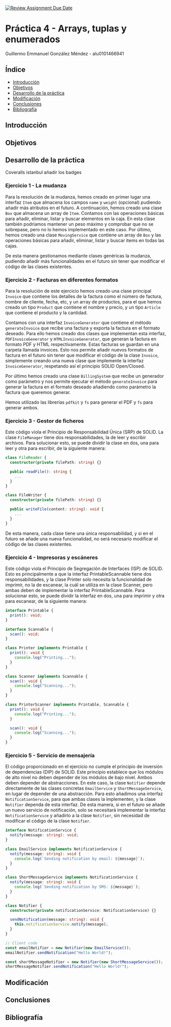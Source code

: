 [![Review Assignment Due Date](https://classroom.github.com/assets/deadline-readme-button-24ddc0f5d75046c5622901739e7c5dd533143b0c8e959d652212380cedb1ea36.svg)](https://classroom.github.com/a/G0JN8jPZ)

# Práctica 4 - Arrays, tuplas y enumerados

Guillermo Emmanuel González Méndez - alu0101466941

## Índice

- [Introducción](#introducción)
- [Objetivos](#objetivos)
- [Desarrollo de la práctica](#desarrollo-de-la-práctica)
- [Modificación](#modificación)
- [Conclusiones](#conclusiones)
- [Bibliografía](#bibliografía)

## Introducción

## Objetivos

## Desarrollo de la práctica

Coveralls istanbul
añadir los badges

### Ejercicio 1 - La mudanza

Para la resolución de la mudanza, hemos creado en primer lugar una interfaz `Item` que almacena los campos `name` y `weight` (opcional) pudiendo añadir más atributos en el futuro. A continuación, hemos creado una clase `Box` que almacena un array de `Item`. Contamos con las operaciones básicas para añadir, eliminar, listar y buscar elementos en la caja. En esta clase también podríamos mantener un peso máximo y comprobar que no se sobrepase, pero no lo hemos implementado en este caso. Por último, hemos creado una clase `MovingService` que contiene un array de `Box` y las operaciones básicas para añadir, eliminar, listar y buscar items en todas las cajas.

De esta manera gestionamos mediante clases genéricas la mudanza, pudiendo añadir más funcionalidades en el futuro sin tener que modificar el código de las clases existentes.

### Ejercicio 2 - Facturas en diferentes formatos

Para la resolución de este ejercicio hemos creado una clase principal `Invoice` que contiene los detalles de la factura como el número de factura, nombre de cliente, fecha, etc, y un array de productos, para el que hemos creado un tipo `Product` que contiene el nombre y precio, y un tipo `Article` que contiene el producto y la cantidad.

Contamos con una interfaz `InvoiceGenerator` que contiene el método `generateInvoice` que recibe una factura y exporta la factura en el formato deseado. Para ello hemos creado dos clases que implementan esta interfaz, `PDFInvoiceGenerator` y `HTMLInvoiceGenerator`, que generan la factura en formato PDF y HTML respectivamente. Estas facturas se guardan en una carpeta llamada invoices. Esto nos permite añadir nuevos formatos de factura en el futuro sin tener que modificar el código de la clase `Invoice`, simplemente creando una nueva clase que implemente la interfaz `InvoiceGenerator`, respetando así el principio SOLID Open/Closed.

Por último hemos creado una clase `BillingSystem` que recibe un generador como parámetro y nos permite ejecutar el método `generateInvoice` para generar la factura en el formato deseado añadiendo como parámetro la factura que queremos generar.

Hemos utilizado las librerías `pdfkit` y `fs` para generar el PDF y `fs` para generar ambos.

### Ejercicio 3 - Gestor de ficheros

Este código viola el Principio de Responsabilidad Única (SRP) de SOLID. La clase `FileManager` tiene dos responsabilidades, la de leer y escribir archivos. Para solucionar esto, se puede dividir la clase en dos, una para leer y otra para escribir, de la siguiente manera:

```typescript
class FileReader {
  constructor(private filePath: string) {}

  public readFile(): string {
    ...
  }
}

class FileWriter {
  constructor(private filePath: string) {}

  public writeFile(content: string): void {
    ...
  }
}
```

De esta manera, cada clase tiene una única responsabilidad, y si en el futuro se añade una nueva funcionalidad, no será necesario modificar el código de las clases existentes.

### Ejercicio 4 - Impresoras y escáneres

Este código viola el Principio de Segregación de Interfaces (ISP) de SOLID. Esto es principalmente a que la interfaz PrintableScannable tiene dos responsabilidades, y la clase Printer solo necesita la funcionalidad de imprimir, no la de escanear, la cuál se utiliza en la clase Scanner, pero ambas deben de implementar la interfaz PrintableScannable. Para solucionar esto, se puede dividir la interfaz en dos, una para imprimir y otra para escanear, de la siguiente manera:

```typescript
interface Printable {
  print(): void;
}

interface Scannable {
  scan(): void;
}

class Printer implements Printable {
  print(): void {
    console.log("Printing...");
  }
}

class Scanner implements Scannable {
  scan(): void {
    console.log("Scanning...");
  }
}

class PrinterScanner implements Printable, Scannable {
  print(): void {
    console.log("Printing...");
  }

  scan(): void {
    console.log("Scanning...");
  }
}
```

### Ejercicio 5 - Servicio de mensajería

El código proporcionado en el ejercicio no cumple el principio de inversión de dependencias (DIP) de SOLID. Este principio establece que los módulos de alto nivel no deben depender de los módulos de bajo nivel. Ambos deben depender de abstracciones. En este caso, la clase `Notifier` depende directamente de las clases concretas `EmailService` y `ShortMessageService`, en lugar de depender de una abstracción. Para esto añadimos una interfaz `NotificationService`, para que ambas clases la implementen, y la clase `Notifier` dependa de esta interfaz. De esta manera, si en el futuro se añade un nuevo servicio de notificación, solo se necesitará implementar la interfaz `NotificationService` y añadirlo a la clase `Notifier`, sin necesidad de modificar el código de la clase `Notifier`.

```typescript
interface NotificationService {
  notify(message: string): void;
}

class EmailService implements NotificationService {
  notify(message: string): void {
    console.log(`Sending notification by email: ${message}`);
  }
}

class ShortMessageService implements NotificationService {
  notify(message: string): void {
    console.log(`Sending notification by SMS: ${message}`);
  }
}

class Notifier {
  constructor(private notificationService: NotificationService) {}

  sendNotification(message: string): void {
    this.notificationService.notify(message);
  }
}

// Client code
const emailNotifier = new Notifier(new EmailService());
emailNotifier.sendNotification("Hello World!");

const shortMessageNotifier = new Notifier(new ShortMessageService());
shortMessageNotifier.sendNotification("Hello World!");
```

## Modificación

## Conclusiones

## Bibliografía
